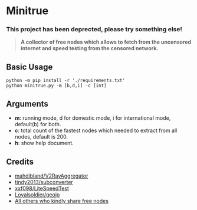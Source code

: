 # Minitrue

### **This project has been deprected, please try something else!**

> **A collector of free nodes which allows to fetch from the uncensored internet and speed testing from the censored network.**

## Basic Usage

```shell
python -m pip install -r './requirements.txt'
python minitrue.py -m [b,d,i] -c [int]
```

## Arguments

* **m**: running mode, d for domestic mode, i for international mode, default(b) for both.
* **c**: total count of the fastest nodes which needed to extract from all nodes, default is 200.
* **h**: show help document.

## Credits

* [mahdibland/V2RayAggregator](https://github.com/mahdibland/V2RayAggregator)
* [tindy2013/subconverter](https://github.com/tindy2013/subconverter)
* [xxf098/LiteSpeedTest](https://github.com/xxf098/LiteSpeedTest)
* [Loyalsoldier/geoip](https://github.com/Loyalsoldier/geoip)
* [All others who kindly share free nodes](https://github.com/francisafu/Minitrue/blob/main/config/sub_list.json)
